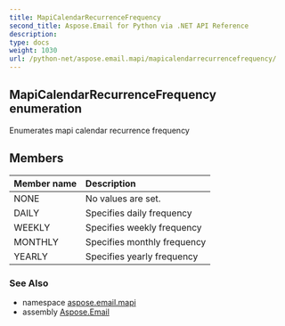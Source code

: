 ```yaml
---
title: MapiCalendarRecurrenceFrequency
second_title: Aspose.Email for Python via .NET API Reference
description: 
type: docs
weight: 1030
url: /python-net/aspose.email.mapi/mapicalendarrecurrencefrequency/
---
```


## MapiCalendarRecurrenceFrequency enumeration

Enumerates mapi calendar recurrence frequency

## Members
| Member name | Description |
| :- | :- |
|NONE|No values are set.|
|DAILY|Specifies daily frequency|
|WEEKLY|Specifies weekly frequency|
|MONTHLY|Specifies monthly frequency|
|YEARLY|Specifies yearly frequency|

### See Also

* namespace [aspose.email.mapi](/email/python-net/aspose.email.mapi/)
* assembly [Aspose.Email](/email/python-net/)

